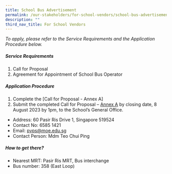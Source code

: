 ```yaml
---
title: School Bus Advertisement
permalink: /our-stakeholders/for-school-vendors/school-bus-advertisement/
description: ""
third_nav_title: For School Vendors
---
```

<i>To apply, please refer to the Service Requirements and the Application Procedure below.</i>

<h5>Service Requirements</h5>
<ol>
	<li>Call for Proposal</li>
	<li>Agreement for Appointment of School Bus Operator</li>
</ol>

<h5>Application Procedure</h5>
<ol>
	<li>Complete the [Call for Proposal - Annex A]</li>
	<li>Submit the completed Call for Proposal – <a href="https://drive.google.com/file/d/1AmwxZnL7ltrN-Z6_2muCnDVXJLjOr_JM/view?usp=drive_link">Annex A</a> by closing date, 8 August 2023 by 1pm, to the School’s General Office.</li>
</ol>
<ul>
	<li>Address: 60 Pasir Ris Drive 1, Singapore 519524</li>
	<li>Contact No: 6585 1421</li>
	<li>Email:&nbsp;<a href="pvps@moe.edu.sg">pvps@moe.edu.sg</a></li>
	<li>Contact Person: Mdm Teo Chui Ping</li>
</ul>

<h5>How to get there?</h5>
<ul>
	<li>Nearest MRT: Pasir Ris MRT, Bus interchange</li>
	<li>Bus number: 358 (East Loop)</li>
</ul>